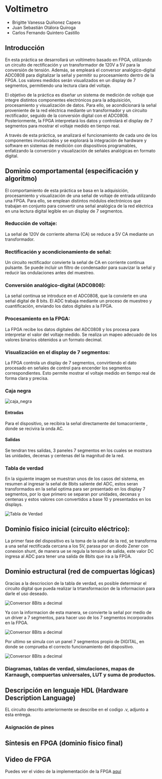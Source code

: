 # Voltimetro
- Brigitte Vanessa Quiñonez Capera
- Juan Sebastián Otálora Quiroga
- Carlos Fernando Quintero Castillo

## Introducción

En esta práctica se desarrollará un voltímetro basado en FPGA, utilizando un circuito de rectificación y un transformador de 120V a 5V para la conversión de tensión. Además, se empleará el conversor analógico-digital ADC0808 para digitalizar la señal y permitir su procesamiento dentro de la FPGA. Los valores medidos serán visualizados en un display de 7 segmentos, permitiendo una lectura clara del voltaje.

El objetivo de la práctica es diseñar un sistema de medición de voltaje que integre distintos componentes electrónicos para la adquisición, procesamiento y visualización de datos. Para ello, se acondicionará la señal proveniente de la red eléctrica mediante un transformador y un circuito rectificador, seguido de la conversión digital con el ADC0808. Posteriormente, la FPGA interpretará los datos y controlará el display de 7 segmentos para mostrar el voltaje medido en tiempo real.

A través de esta práctica, se analizará el funcionamiento de cada uno de los componentes involucrados y se explorará la integración de hardware y software en sistemas de medición con dispositivos programables, enfatizando la conversión y visualización de señales analógicas en formato digital.

## Dominio comportamental (especificación y algoritmo)

El comportamiento de esta práctica se basa en la adquisición, procesamiento y visualización de una señal de voltaje de entrada utilizando una FPGA. Para ello, se emplean distintos módulos electrónicos que trabajan en conjunto para convertir una señal analógica de la red eléctrica en una lectura digital legible en un display de 7 segmentos.

### Reducción de voltaje:
La señal de 120V de corriente alterna (CA) se reduce a 5V CA mediante un transformador.

### Rectificación y acondicionamiento de señal:
Un circuito rectificador convierte la señal de CA en corriente continua pulsante.
Se puede incluir un filtro de condensador para suavizar la señal y reducir las ondulaciones antes del muestreo.

### Conversión analógico-digital (ADC0808):
La señal continua se introduce en el ADC0808, que la convierte en una señal digital de 8 bits.
El ADC trabaja mediante un proceso de muestreo y cuantificación, enviando los datos digitales a la FPGA.

### Procesamiento en la FPGA:
La FPGA recibe los datos digitales del ADC0808 y los procesa para interpretar el valor del voltaje medido.
Se realiza un mapeo adecuado de los valores binarios obtenidos a un formato decimal.

### Visualización en el display de 7 segmentos:
La FPGA controla un display de 7 segmentos, convirtiendo el dato procesado en señales de control para encender los segmentos correspondientes.
Esto permite mostrar el voltaje medido en tiempo real de forma clara y precisa.

### Caja negra

![caja_negra](Imagenes/caja_negra.png)


#### Entradas

Para el dispositivo, se recibira la señal directamente del tomacorriente , donde se recivira la onda AC.

#### Salidas

Se tendran tres salidas, 3 paneles 7 segmentos en los cuales se mostrara las unidades, decenas y centenas del la magnitud de la red.

### Tabla de verdad 
En la siguiente imagen se muestran unos de los casos del sistema, en resumen al ingresar la señal de 8bits saliente del ADC, estos seran transformados en la señal optima para ser presentado en los display 7 segmentos, por lo que primero se separan por unidades, decenas y centenas y estos valores con convertidos a base 10 y presentados en los displays.

![Tabla de Verdad](Imagenes/TABLA%20DE%20VERDAD.png)


## Dominio físico inicial (circuito eléctrico):

La primer fase del dispositivo es la toma de la señal de la red, se transforma a una señal rectificada cercana a los 5V, parasa por un diodo Zener con conexion shunt, de manera ue se regula la tension de salida, este valor DC ingresa al ADC para tener una salida de 8bits que ira a la FPGA.

## Dominio estructural (red de compuertas lógicas)

Gracias a la descriocion de la tabla de verdad, es posible determinar el circuito digital que pueda realizar la trtansformacion de la informacion para darle el uso deseado.

![Conversor 8Bits a decimal](Imagenes/BIN.DEC27SEG.png)

Ya con la informacion de esta manera, se convierte la señal por medio de un driver a 7 segmentos, para hacer uso de los 7 segmentos incorporados en la FPGA.

![Conversor 8Bits a decimal](Imagenes/BIN2DEC%208BITS.png)

Por ultimo se simula con un panel 7 segmentos propio de DIGITAL, en donde se comprueba el correcto funcionamiento del dispositivo.

![Conversor 8Bits a decimal](Imagenes/BIN.DEC27SEG%20TEST.png)

### Diagramas, tablas de verdad, simulaciones, mapas de Karnaugh, compuertas universales, LUT y suma de productos.



##  Descripción en lenguaje HDL (Hardware Description Language)

EL circuito descrito anteriormente se describe en el codigo .v, adjunto a esta entrega.


### Asignación de pines

## Síntesis en FPGA (dominio físico final)

## Video de FPGA 

Puedes ver el video de la implementación de la FPGA [aquí](https://www.youtube.com/watch?v=xz67W84lecs)
